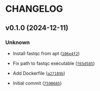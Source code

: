 # CHANGELOG


## v0.1.0 (2024-12-11)

### Unknown

* Install fastqc from apt ([`106e4f2`](https://github.com/FredHutch/docker-multiqc/commit/106e4f2090fc3ca967a0cbcbcfa02a215fdcd20b))

* Fix path to fastqc executable ([`f65d585`](https://github.com/FredHutch/docker-multiqc/commit/f65d58545dd991a3b919c3ccded3f66a49e35747))

* Add Dockerfile ([`a27189b`](https://github.com/FredHutch/docker-multiqc/commit/a27189bc4787343c28c838227028db194968bb10))

* Initial commit ([`7590685`](https://github.com/FredHutch/docker-multiqc/commit/7590685f1cd9a259ace2435662f2aea871de8983))
